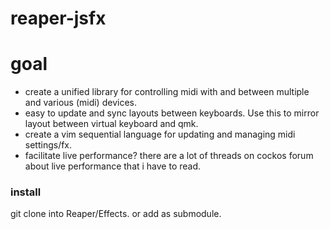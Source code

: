 # reaper-jsfx

# goal

- create a unified library for controlling midi with and 
  between multiple and various (midi) devices. 
- easy to update and sync layouts between keyboards. 
  Use this to mirror layout between virtual keyboard and
  qmk.
- create a vim sequential language for updating and managing 
  midi settings/fx.
- facilitate live performance?
    there are a lot of threads on cockos forum about live
    performance that i have to read.


### install
git clone into Reaper/Effects.
or add as submodule.



